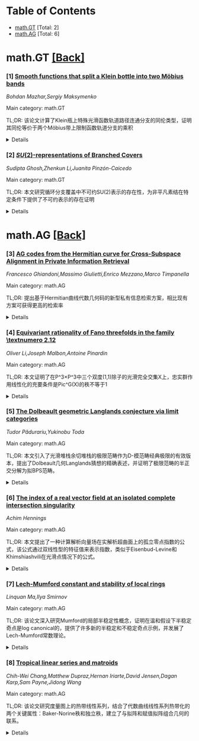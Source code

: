 <div id=toc></div>

# Table of Contents

- [math.GT](#math.GT) [Total: 2]
- [math.AG](#math.AG) [Total: 6]


<div id='math.GT'></div>

# math.GT [[Back]](#toc)

### [1] [Smooth functions that split a Klein bottle into two Möbius bands](https://arxiv.org/abs/2508.19636)
*Bohdan Mazhar,Sergiy Maksymenko*

Main category: math.GT

TL;DR: 该论文计算了Klein瓶上特殊光滑函数轨道路径连通分支的同伦类型，证明其同伦等价于两个Möbius带上限制函数轨道分支的乘积


<details>
  <summary>Details</summary>
Motivation: 延续一系列关于紧致曲面上光滑函数轨道同伦类型计算的研究工作，特别针对Klein瓶上满足特定条件的函数类

Method: 将Klein瓶沿正则水平集分量分解为两个Möbius带，分析函数在分解结构上的限制，利用先前对Möbius带上函数轨道同伦类型的计算结果

Result: 证明了Klein瓶上函数轨道路径连通分支同伦等价于两个Möbius带上限制函数轨道分支的笛卡尔积

Conclusion: 为紧致曲面（特别是Klein瓶）上光滑函数轨道同伦类型的研究提供了新的计算结果，展示了分解方法在此类问题中的有效性

Abstract: Given a compact surface $M$, consider the right action
$\mathcal{C}^{\infty}(M)\times\mathcal{D}(M)\to\mathcal{C}^{\infty}(M)$, $(f,
h) \mapsto f\circ h$, of the group $\mathcal{D}(M)$ of $\mathcal{C}^{\infty}$
diffeomorphisms of $M$ on the space $\mathcal{C}^{\infty}(M)$ of
$\mathcal{C}^{\infty}$ functions on $M$. For $f\in\mathcal{C}^{\infty}(M)$
denote by $\mathcal{O}(f)$ its orbit, and by $\mathcal{O}_f(f)$ the path
component of $\mathcal{O}(f)$ containing $f$.
  The paper continues a series of computations by many authors of homotopy
types of orbits $\mathcal{O}_f(f)$ of smooth functions on compact surfaces. We
provide here the computations of $\mathcal{O}_f(f)$ for a special class of
functions $f\in\mathcal{C}^{\infty}(K)$ on the Klein bottle $K$ having the
following properties: (i) at each critical point $f$ is smoothly equivalent to
some homogeneous polynomial (e.g. $f$ is Morse), and (ii) there is a regular
connected component $\alpha$ of a level set of $f$ such that $K\setminus\alpha$
is a disjoint union of two open M\"obius bands, with closures $M_1$ and $M_2$.
Let $f_i = f|_{M_i}$ be the restriction of $f$ to the M\"{o}bius band $M_i$,
$i=1,2$, and $\mathcal{O}_{f_i}(f_i)$ be the path component of $f_i$ in its
orbit with respect to the above action of $\mathcal{D}(M_i)$. The possible
homotopy types of $\mathcal{O}_{f_i}(f_i)$ are explicitly computed earlier. We
prove that $\mathcal{O}_f(f)$ is homotopy equivalent to $\mathcal{O}_{f_1}(f_1)
\times \mathcal{O}_{f_2}(f_2)$.

</details>


### [2] [$SU(2)$-representations of Branched Covers](https://arxiv.org/abs/2508.19669)
*Sudipta Ghosh,Zhenkun Li,Juanita Pinzón-Caicedo*

Main category: math.GT

TL;DR: 本文研究循环分支覆盖中不可约SU(2)表示的存在性，为非平凡素结在特定条件下提供了不可约表示的存在证明


<details>
  <summary>Details</summary>
Motivation: 研究三维球面中纽结的循环分支覆盖的群表示理论，特别是SU(2)不可约表示的存在性问题，这对于理解低维拓扑和规范理论具有重要意义

Method: 使用两种方法：一是利用覆盖空间的交换技巧将高次分支覆盖实现为2重覆盖，应用Kronheimer-Mrowka等人的最新结果；二是使用等变手术描述和瞬子Floer同调中的ν♯不变量

Result: 证明了当非平凡素结满足2-周期性条件或可表示为适应d×d SICUP矩阵的缠结闭包时，其整数同调球分支覆盖的基本群存在不可约SU(2)表示

Conclusion: 该研究提供了新的双曲整数同调球无限族，这些球面存在不可约表示，扩展了先前已知标准的适用范围

Abstract: We study the existence of irreducible $SU(2)$-representations for cyclic
branched covers of knots in $S^3$. Our main result establishes that if $K$ is a
non-trivial prime knot and $d$ is an integer such that $d \geq 2$ and
$\Sigma_d(K)$ is an integer homology sphere, then $\pi_1(\Sigma_d(K))$ admits
an irreducible $SU(2)$-representation, whenever $K$ satisfies one of two
conditions: either $K$ is $2$-periodic, or $K$ can be represented as the
closure of a tangle adapted to a $d\times d$ SICUP matrix. The first condition
leverages a commuting trick for covering spaces to realize higher-degree
branched covers as 2-fold covers, allowing us to apply recent results of
Kronheimer-Mrowka and others. The second condition uses equivariant surgery
descriptions and the $\nu^\sharp$ invariant from instanton Floer homology. As
applications, we provide new infinite families of hyperbolic integer homology
spheres admitting irreducible representations, including examples where
previously known criteria fail.

</details>


<div id='math.AG'></div>

# math.AG [[Back]](#toc)

### [3] [AG codes from the Hermitian curve for Cross-Subspace Alignment in Private Information Retrieval](https://arxiv.org/abs/2508.19459)
*Francesco Ghiandoni,Massimo Giulietti,Enrico Mezzano,Marco Timpanella*

Main category: math.AG

TL;DR: 提出基于Hermitian曲线代数几何码的新型私有信息检索方案，相比现有方案可获得更高的检索率


<details>
  <summary>Details</summary>
Motivation: 现有基于代数几何码的PIR方案在检索率方面仍有提升空间，特别是利用高亏格曲线构造的跨子空间对齐码可以改进PIR性能

Method: 使用Hermitian曲线（一种F_ℓ-极大曲线）构造代数几何码，利用其大量有理点的特性构建更长的码字，实现基于跨子空间对齐码的私有信息检索方案

Result: 新方案相比基于亏格0、亏格1和任意亏格超椭圆曲线的方案，能够获得更高的检索率

Conclusion: 极大曲线是构建高效私有信息检索方案的自然来源，具有重要的应用潜力

Abstract: Private information retrieval (PIR) addresses the problem of retrieving a
desired message from distributed databases without revealing which message is
being requested. Recent works have shown that cross-subspace alignment (CSA)
codes constructed from algebraic geometry (AG) codes on high-genus curves can
improve PIR rates over classical constructions. In this paper, we propose a new
PIR scheme based on AG codes from the Hermitian curve, a well-known example of
an $F_\ell$-maximal curve, that is, a curve defined over the finite field with
$\ell$ elements which attains the Hasse-Weil upper bound on the number of its
$F_\ell$-rational points. The large number of rational points enables longer
code constructions, leading to higher retrieval rates than schemes based on
genus 0, genus 1, and hyperelliptic curves of arbitrary genus. Our results
highlight the potential of maximal curves as a natural source of efficient PIR
constructions.

</details>


### [4] [Equivariant rationality of Fano threefolds in the family \textnumero 2.12](https://arxiv.org/abs/2508.19471)
*Oliver Li,Joseph Malbon,Antoine Pinardin*

Main category: math.AG

TL;DR: 本文证明了在P^3×P^3中三个双度(1,1)除子的光滑完全交集X上，忠实群作用线性化的充要条件是Pic^G(X)的秩不等于1


<details>
  <summary>Details</summary>
Motivation: 研究代数簇上群作用的线性化问题，特别关注完全交集上的群作用何时能够线性化

Method: 使用代数几何方法，分析群作用在完全交集上的性质，通过Picard群的G-不变子群的秩来判断线性化可能性

Result: 建立了忠实群作用线性化的充要条件：当且仅当Pic^G(X)的秩不等于1时，群作用可以线性化

Conclusion: 该结果为判断完全交集中群作用的线性化提供了明确的代数几何判据，Pic^G(X)的秩是一个关键不变量

Abstract: We prove that a faithful group action on the smooth complete intersection $X$
of three divisors of bidegree $(1,1)$ in $\p^3\times\p^3$ is linearisable if
and only if $\rk(\pic^G(X))\ne1$.

</details>


### [5] [The Dolbeault geometric Langlands conjecture via limit categories](https://arxiv.org/abs/2508.19624)
*Tudor Pădurariu,Yukinobu Toda*

Main category: math.AG

TL;DR: 本文引入了光滑堆栈余切堆栈的极限范畴作为D-模范畴经典极限的有效版本，提出了Dolbeault几何Langlands猜想的精确表述，并证明了极限范畴的半正交分解为拟BPS范畴。


<details>
  <summary>Details</summary>
Motivation: 为D-模范畴的经典极限提供有效版本，建立Dolbeault几何Langlands猜想的精确数学表述，连接Higgs丛模空间上的范畴理论与几何表示论。

Method: 引入极限范畴概念，发展其一般理论（包括光滑拉回和投射推前等函子性质），构造Hecke算子，证明半正交分解为拟BPS范畴。

Result: 建立了极限范畴的函子性质，提出了Dolbeault几何Langlands猜想的精确表述，证明了极限范畴的半正交分解，构造了Hecke算子。

Conclusion: 极限范畴为研究几何Langlands猜想提供了新工具，所提出的Dolbeault版本猜想连接了半稳定Higgs丛的导出范畴与所有Higgs丛的极限范畴，并与拓扑镜像对称猜想相关。

Abstract: We introduce limit categories for cotangent stacks of smooth stacks as an
effective version of classical limits of categories of D-modules on them. We
develop their general theory and pursue their relation with categories of
D-modules. In particular, we establish the functorial properties of limit
categories such as the smooth pull-back and projective push-forward. Using the
notion of limit categories, we propose a precise formulation of the Dolbeault
geometric Langlands conjecture, proposed by Donagi-Pantev as the classical
limit of the de Rham geometric Langlands equivalence. It states an equivalence
between the derived categories of moduli stacks of semistable Higgs bundles and
limit categories of moduli stacks of all Higgs bundles. We prove the existence
of a semiorthogonal decomposition of the limit category into quasi-BPS
categories, which are categorical versions of BPS invariants on a non-compact
Calabi-Yau 3-fold. This semiorthogonal decomposition is interpreted as a
Langlands dual to the semiorthogonal decomposition constructed in our previous
work on the category of coherent sheaves on the moduli stack of semistable
Higgs bundles. We also construct Hecke operators on limit categories for Higgs
bundles. They are expected to be compatible with Wilson operators under our
formulation of Dolbeault geometric Langlands conjecture. The conjectured
equivalence implies an equivalence between BPS categories for semistable Higgs
bundles, which we expect to be a categorical version of the topological mirror
symmetry conjecture for Higgs bundles by Hausel-Thaddeus.

</details>


### [6] [The index of a real vector field at an isolated complete intersection singularity](https://arxiv.org/abs/2508.19718)
*Achim Hennings*

Main category: math.AG

TL;DR: 本文提出了一种计算解析向量场在实解析超曲面上的孤立零点指数的公式，该公式通过双线性型的特征值来表示指数，类似于Eisenbud-Levine和Khimshiashvili在光滑点情况下的公式。


<details>
  <summary>Details</summary>
Motivation: 为了在具有复孤立奇点的实解析超曲面上，对解析向量场的复孤立零点指数给出一个计算公式，扩展Eisenbud-Levine和Khimshiashvili在光滑点情况下的工作。

Method: 使用由局部留数符号定义的双线性型，通过特征值来表达指数。在完全交的情况下，采用广义留数符号和广义Koszul复形来构建合适的双线性型计算框架。

Result: 得到了一个表达解析向量场在实解析超曲面上孤立零点指数的公式，该公式通过双线性型的特征值来表示。

Conclusion: 该方法成功地将Eisenbud-Levine和Khimshiashvili的公式推广到具有复孤立奇点的实解析超曲面情况，为计算这类指数提供了一个有效的工具。

Abstract: In an unpublished note [H1] we have described a method to obtain a formula
for the index of an analytic vector field with (complex) isolated zero on a
real analytic hypersurface with (complex) isolated singularity. This formula,
like the one of Eisenbud-Levine and Khimshiashvili [AGV] for smooth points,
expresses the index by the signature of bilinear forms, which are defined by a
local residue symbol (cf. [Ma]). In the complete intersection case, we use a
generalized residue symbol, defined for free resolutions in [LJ], in the
special case of generalized Koszul complexes to obtain a suitable calculus for
the bilinear forms involved.

</details>


### [7] [Lech-Mumford constant and stability of local rings](https://arxiv.org/abs/2508.19893)
*Linquan Ma,Ilya Smirnov*

Main category: math.AG

TL;DR: 该论文深入研究Mumford的局部半稳定性概念，证明在温和假设下半稳定奇点是log canonical的，提供了许多新的半稳定和不稳定奇点示例，并发展了Lech-Mumford常数理论。


<details>
  <summary>Details</summary>
Motivation: 进一步研究Mumford提出的局部半稳定性概念，探索半稳定奇点与log canonical奇点之间的关系，并为该理论提供更多具体示例和不变量的系统研究。

Method: 使用代数几何和奇点理论的方法，分析Lech不等式中的最优常数，定义Lech-Mumford常数这一不变量，并通过构造具体例子来验证理论结果。

Result: 证明了在温和假设条件下，半稳定奇点确实是log canonical的；提供了大量新的半稳定和不稳定奇点的具体示例；系统发展了Lech-Mumford常数理论。

Conclusion: 该研究深化了对Mumford局部半稳定性理论的理解，建立了半稳定性与log canonical性质的重要联系，并通过Lech-Mumford常数为奇点分类提供了新的工具和视角。

Abstract: We study further Mumford's notion of local semistability and, in particular,
show that semistable singularities are log canonical under mild assumptions. We
provide many new examples of semistable and unstable singularities. More
generally, we develop the theory of the Lech-Mumford constant, an invariant
defined as an optimal constant in the Lech inequality.

</details>


### [8] [Tropical linear series and matroids](https://arxiv.org/abs/2508.20062)
*Chih-Wei Chang,Matthew Dupraz,Hernan Iriarte,David Jensen,Dagan Karp,Sam Payne,Jidong Wang*

Main category: math.AG

TL;DR: 该论文研究度量图上的热带线性系列，结合了代数曲线线性系列热带化的两个关键属性：Baker-Norine秩和独立秩，建立了与拟阵和赋值拟阵组合几何的联系。


<details>
  <summary>Details</summary>
Motivation: 研究度量图上的热带线性系列，旨在统一代数曲线线性系列热带化的两个重要数学特性，为理解热带几何与代数几何之间的联系提供新视角。

Method: 通过结合Baker-Norine秩和独立秩的概念，研究热带线性系列的局部和全局几何性质，并与拟阵和赋值拟阵的组合几何建立联系。

Result: 建立了热带线性系列局部/全局几何与拟阵/赋值拟阵组合几何的关系，给出了单曲线上典型线性系列热带化等于可实现热带典型除子轨迹的精确特征，并证明所有拟阵的Bergman扇都作为度量图上热带线性系列的局部扇出现。

Conclusion: 该研究深化了对热带线性系列的理解，建立了与拟阵理论的深刻联系，并为未来研究提出了十个开放性问题，推动了热带几何与代数几何交叉领域的发展。

Abstract: We study a notion of tropical linear series on metric graphs that combines
two essential properties of tropicalizations of linear series on algebraic
curves: the Baker-Norine rank and the independence rank. Our main results
relate the local and global geometry of these tropical linear series to the
combinatorial geometry of matroids and valuated matroids, respectively. As an
application, we characterize exactly when the tropicalization of the canonical
linear series on a single curve is equal to the locus of realizable tropical
canonical divisors determined by M\"oller, Ulirsch, and Werner. We also
illustrate our results with a wealth of examples; in particular, we show that
the Bergman fan of every matroid appears as the local fan of a tropical linear
series on a metric graph. The paper concludes with a list of ten open questions
for future investigation.

</details>
